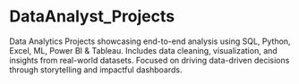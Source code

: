 # DataAnalyst_Projects
Data Analytics Projects showcasing end-to-end analysis using SQL, Python, Excel, ML, Power BI &amp; Tableau. Includes data cleaning, visualization, and insights from real-world datasets. Focused on driving data-driven decisions through storytelling and impactful dashboards.
